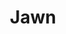 ---
pid: llg107
title: Jawn
location_transcription: South Philly
coordinates: "[-75.163950442717, 39.940669066828]"
zipcode: '19119'
gen_neighborhood: Northwest Philadelphia
neighborhood: Mount Airy
outside_phl: 
age: '17'
age_range: 13-19
instagram: 
image_file_name: llg_107.jpg
proposal_transcription: |-
  JAWN

  outline of city
topic: Neighborhoods,Pop Culture,Youth
topic_summary: 0, 0, 0, 0, 0
type: Conceptual,Image
keywords_other: jawn, slang, philly slang, south philly, roots, skyline, outline of
  city
credit: Miles Gomez Younkin
image_labels: 
twitter: 
facebook: 
permalink: "/monuments/llg107/"
layout: item-page
---